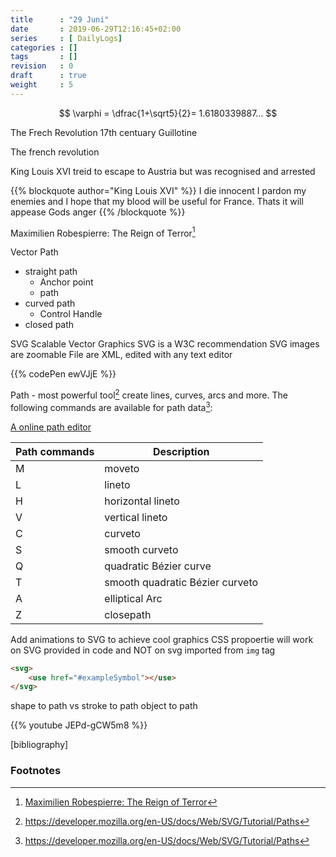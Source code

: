 ```yaml
---
title      : "29 Juni"
date       : 2019-06-29T12:16:45+02:00
series     : [ DailyLogs]
categories : []
tags       : []
revision   : 0
draft      : true
weight     : 5
---
```


$$ \varphi = \dfrac{1+\sqrt5}{2}= 1.6180339887… $$


The Frech Revolution
17th centuary
Guillotine

The french revolution

King Louis XVI
treid to escape to Austria but was recognised and arrested

{{% blockquote author="King Louis XVI" %}}
I die innocent
I pardon my enemies
and I hope that my blood
will be useful for France.
Thats it will appease Gods anger
{{% /blockquote %}}

Maximilien Robespierre: The Reign of Terror[^1]


Vector Path

* straight path
  * Anchor point
  * path
* curved path
  * Control Handle
* closed path

SVG Scalable Vector Graphics
SVG is a W3C recommendation
SVG images are zoomable
File are XML, edited with any text editor

{{% codePen ewVJjE %}}

Path - most powerful tool[^4]
create lines, curves, arcs and more.
The following commands are available for path data[^4]:

[A online path editor](http://jxnblk.com/paths/)

Path commands | Description
---| -----------
M | moveto | moves cursor to `x` and `y` position 
L | lineto | draws a line from the current position to a new position `(x, y)`
H | horizontal lineto | one argument
V | vertical lineto | one argument
C | curveto
S | smooth curveto
Q | quadratic Bézier curve
T | smooth quadratic Bézier curveto
A | elliptical Arc
Z | closepath

Add animations to SVG to achieve cool graphics
CSS propoertie will work on SVG provided in code and NOT on svg imported from `img` tag

```html
<svg>
    <use href="#exampleSymbol"></use>
</svg> 
``` 

shape to path vs stroke to path
object to path 

{{% youtube JEPd-gCW5m8 %}}

[bibliography]
### Footnotes

[^1]: [Maximilien Robespierre: The Reign of Terror](https://youtu.be/_plscSbrWts)
[^2]: [French Revolution Timeline](http://www.historyhome.co.uk/c-eight/france/frevchro.htm)
[^3]: [svg_path w3tutorials](https://www.w3schools.com/graphics/svg_path.asp)
[^4]: https://developer.mozilla.org/en-US/docs/Web/SVG/Tutorial/Paths
